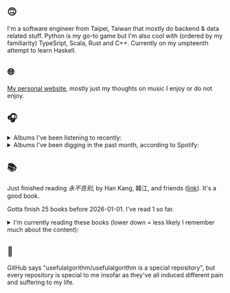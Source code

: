 ## 🙃

I'm a software engineer from Taipei, Taiwan that mostly do backend & data related stuff. Python is my go-to game but I'm also cool with (ordered by my familiarity) TypeSript, Scala, Rust and C++. Currently on my umpteenth attempt to learn Haskell.

## 🌐

[My personal website](https://usefulalgorithm.github.io/), mostly just my thoughts on music I enjoy or do not enjoy.

## 🎧

<details>
<summary>Albums I've been listening to recently:</summary>

- _Mahōgakkō_, by Hakushi Hasegawa
- _Larderello_, by Dos Monos
- _Shandy in the Graveyard_, by Panchiko
- _Damaged_, by Ghost Dubs
- _Integrated Tech Solutions_, by Aesop Rock
- _Izumi Hazuki End of Days_, by Material Girl
- _Cool World_, by Chat Pile
- _Intrinsic Rhythm_, by Perila
- _God's Country_, by Chat Pile
- _馬_, by betcover!!
- _卵_, by betcover!!

</details>

<details>
<summary>Albums I've been digging in the past month, according to Spotify:</summary>

- _馬_, by betcover!!
- _Intrinsic Rhythm_, by Perila
- _卵_, by betcover!!
- _Strange Meridians_, by upsammy
- _Mahōgakkō_, by Hakushi Hasegawa
- _Mosaic_, by Fennesz
- _Leave Another Day_, by Milan W.
- _A Soft and Gatherable Star_, by Jabu
- _Inorganic Rites_, by Krallice
- _sentiment_, by claire rousay
- _False 02_, by Selfsame
- _Naya_, by Dawuna
- _Night Palace_, by Mount Eerie
- _In Full Effect_, by Tim Reaper, Kloke
- _A World Lit Only by Fire_, by Godflesh

</details>

## 📚

Just finished reading _永不告别_, by Han Kang, 韓江, and friends ([link](https://hardcover.app/books/2021-5eeeb6c8-fcfc-46fd-8c3e-7acb3342b2ce)). It's a good book.

Gotta finish 25 books before 2026-01-01. I've read 1 so far.

<details>
<summary>I'm currently reading these books (lower down = less likely I remember much about the content):</summary>

- _Hatred of Translation_, by Nathanaël ([link](https://hardcover.app/books/hatred-of-translation))
- _Genesis and Trace: Derrida Reading Husserl and Heidegger_, by Paola Marrati, Simon Sparks ([link](https://hardcover.app/books/genesis-and-trace))
- _Philosophical Chemistry: Genealogy of a Scientific Field_, by Manuel DeLanda ([link](https://hardcover.app/books/philosophical-chemistry))
- _Political Categories: Thinking Beyond Concepts_, by Michael Marder ([link](https://hardcover.app/books/political-categories))
- _Regeneration_, by Pat Barker ([link](https://hardcover.app/books/regeneration-1991))
- _K-punk_, by Mark Fisher ([link](https://hardcover.app/books/k-punk-2018))
- _A Biography of Ordinary Man: On Authorities and Minorities_, by François Laruelle, Jessie Hock, and friends ([link](https://hardcover.app/books/a-biography-of-ordinary-man))
- _A Short History of Decay_, by Emil M. Cioran, Richard Howard ([link](https://hardcover.app/books/a-short-history-of-decay))
- _Anti-Oedipus_, by Gilles Deleuze, Félix Guattari, and friends ([link](https://hardcover.app/books/anti-oedipus))
- _A Thousand Plateaus_, by Gilles Deleuze ([link](https://hardcover.app/books/a-thousand-plateaus))

</details>

## 💬

GitHub says "usefulalgorithm/usefulalgorithm is a special repository", but every repository is special to me insofar as they've all induced different pain and suffering to my life.